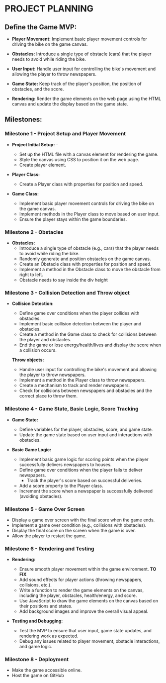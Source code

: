 # PROJECT PLANNING

## Define the Game MVP:

- **Player Movement:** Implement basic player movement controls for driving the bike on the game canvas.
  
- **Obstacles:** Introduce a single type of obstacle (cars) that the player needs to avoid while riding the bike.
  
- **User Input:** Handle user input for controlling the bike's movement and allowing the player to throw newspapers.
  
- **Game State:** Keep track of the player's position, the position of obstacles, and the score.
  
- **Rendering:** Render the game elements on the web page using the HTML canvas and update the display based on the game state.

## Milestones:

### Milestone 1 - Project Setup and Player Movement 

- **Project Initial Setup:** - 
  - Set up the HTML file with a canvas element for rendering the game. 
  - Style the canvas using CSS to position it on the web page.
  - Create player element.

- **Player Class:** 
  - Create a Player class with properties for position and speed.
  
- **Game Class:** 
  - Implement basic player movement controls for driving the bike on the game canvas.
  - Implement methods in the Player class to move based on user input.
  - Ensure the player stays within the game boundaries.

### Milestone 2 - Obstacles 

- **Obstacles:** 
  - Introduce a single type of obstacle (e.g., cars) that the player needs to avoid while riding the bike.
  - Randomly generate and position obstacles on the game canvas.
  - Create an Obstacle class with properties for position and speed.
  - Implement a method in the Obstacle class to move the obstacle from right to left.
  - Obstacle needs to say inside the div height


### Milestone 3 -  Collision Detection and Throw object

- **Collision Detection:**
  - Define game over conditions when the player collides with obstacles.
  - Implement basic collision detection between the player and obstacles.
  - Create a method in the Game class to check for collisions between the player and obstacles.
  - End the game or lose energy/health/lives and display the score when a collision occurs.

   **Throw objects:**
  - Handle user input for controlling the bike's movement and allowing the player to throw newspapers.
  - Implement a method in the Player class to throw newspapers.
  - Create a mechanism to track and render newspapers.
  - Check for collisions between newspapers and obstacles and the correct place to throw them.

### Milestone 4 - Game State, Basic Logic, Score Tracking

- **Game State:**
  - Define variables for the player, obstacles, score, and game state.
  - Update the game state based on user input and interactions with obstacles.

- **Basic Game Logic:**
  - Implement basic game logic for scoring points when the player successfully delivers newspapers to houses.
  - Define game over conditions when the player fails to deliver newspapers.
    - Track the player's score based on successful deliveries.
  - Add a score property to the Player class.
  - Increment the score when a newspaper is successfully delivered (avoiding obstacles).

### Milestone 5 - Game Over Screen

- Display a game over screen with the final score when the game ends.
- Implement a game over condition (e.g., collisions with obstacles).
- Display the final score on the screen when the game is over.
- Allow the player to restart the game.

### Milestone 6 - Rendering and Testing

- **Rendering:**
  - Ensure smooth player movement within the game environment. **TO FIX**
  - Add sound effects for player actions (throwing newspapers, collisions, etc.).
  - Write a function to render the game elements on the canvas, including the player, obstacles, health/energy, and score.
  - Use JavaScript to draw the game elements on the canvas based on their positions and states.
  - Add background images and improve the overall visual appeal.

- **Testing and Debugging:**
  - Test the MVP to ensure that user input, game state updates, and rendering work as expected.
  - Debug any issues related to player movement, obstacle interactions, and game logic.

### Milestone 8 - Deployment

- Make the game accessible online.
- Host the game on GitHub
